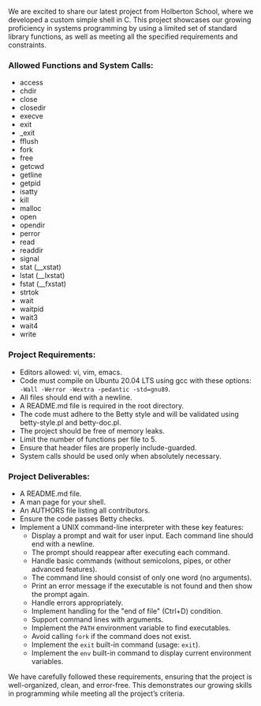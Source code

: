 We are excited to share our latest project from Holberton School, where we developed a custom simple shell in C. This project showcases our growing proficiency in systems programming by using a limited set of standard library functions, as well as meeting all the specified requirements and constraints.

### Allowed Functions and System Calls:
- access
- chdir
- close
- closedir
- execve
- exit
- _exit
- fflush
- fork
- free
- getcwd
- getline
- getpid
- isatty
- kill
- malloc
- open
- opendir
- perror
- read
- readdir
- signal
- stat (__xstat)
- lstat (__lxstat)
- fstat (__fxstat)
- strtok
- wait
- waitpid
- wait3
- wait4
- write

### Project Requirements:
- Editors allowed: vi, vim, emacs.
- Code must compile on Ubuntu 20.04 LTS using gcc with these options: `-Wall -Werror -Wextra -pedantic -std=gnu89`.
- All files should end with a newline.
- A README.md file is required in the root directory.
- The code must adhere to the Betty style and will be validated using betty-style.pl and betty-doc.pl.
- The project should be free of memory leaks.
- Limit the number of functions per file to 5.
- Ensure that header files are properly include-guarded.
- System calls should be used only when absolutely necessary.

### Project Deliverables:
- A README.md file.
- A man page for your shell.
- An AUTHORS file listing all contributors.
- Ensure the code passes Betty checks.
- Implement a UNIX command-line interpreter with these key features:
  - Display a prompt and wait for user input. Each command line should end with a newline.
  - The prompt should reappear after executing each command.
  - Handle basic commands (without semicolons, pipes, or other advanced features).
  - The command line should consist of only one word (no arguments).
  - Print an error message if the executable is not found and then show the prompt again.
  - Handle errors appropriately.
  - Implement handling for the "end of file" (Ctrl+D) condition.
  - Support command lines with arguments.
  - Implement the `PATH` environment variable to find executables.
  - Avoid calling `fork` if the command does not exist.
  - Implement the `exit` built-in command (usage: `exit`).
  - Implement the `env` built-in command to display current environment variables.

We have carefully followed these requirements, ensuring that the project is well-organized, clean, and error-free. This demonstrates our growing skills in programming while meeting all the project’s criteria.
